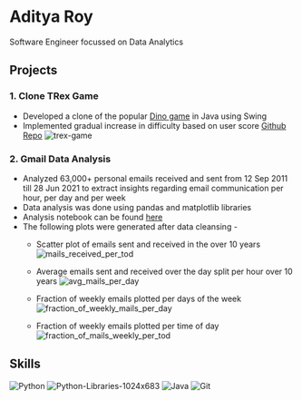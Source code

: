 # Aditya Roy
Software Engineer focussed on Data Analytics


## Projects

### 1. Clone TRex Game
* Developed a clone of the popular [Dino game](https://trex-runner.com/) in Java using Swing
* Implemented gradual increase in difficulty based on user score
[Github Repo](https://github.com/adityaroyar/TRexGame)
![trex-game](https://user-images.githubusercontent.com/57500357/124045664-22846080-d9de-11eb-9a60-90bfd9316839.gif)


### 2. Gmail Data Analysis
* Analyzed 63,000+ personal emails received and sent from 12 Sep 2011 till 28 Jun 2021 to extract insights regarding email communication per hour, per day and per week
* Data analysis was done using pandas and matplotlib libraries
* Analysis notebook can be found [here](https://github.com/adityaroyar/gmail-data-analysis/blob/main/gmail_eda.ipynb)
* The following plots were generated after data cleansing - 
  * Scatter plot of emails sent and received in the over 10 years
  ![mails_received_per_tod](https://user-images.githubusercontent.com/57500357/124046630-64160b00-d9e0-11eb-97d8-4f23470161a1.png)

  * Average emails sent and received over the day split per hour over 10 years
  ![avg_mails_per_day](https://user-images.githubusercontent.com/57500357/124046646-7001cd00-d9e0-11eb-8d3b-cbf6aa8895a8.png)

  * Fraction of weekly emails plotted per days of the week
  ![fraction_of_weekly_mails_per_day](https://user-images.githubusercontent.com/57500357/124046821-d1c23700-d9e0-11eb-8ce2-a0cd98a2617b.png)

  * Fraction of weekly emails plotted per time of day 
  ![fraction_of_mails_weekly_per_tod](https://user-images.githubusercontent.com/57500357/124046848-ddadf900-d9e0-11eb-8dd8-99e79739659a.png)


## Skills
![Python](https://cdn.iconscout.com/icon/free/png-256/python-3521655-2945099.png) ![Python-Libraries-1024x683](https://user-images.githubusercontent.com/57500357/124048464-65e1cd80-d9e4-11eb-9fde-6dde807cf458.png)
 ![Java](https://cdn.iconscout.com/icon/free/png-256/java-60-1174953.png)  ![Git](https://cdn.iconscout.com/icon/free/png-256/git-1-226092.png)
